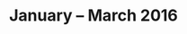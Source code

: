 ---
title:  January – March 2016
category: programme-trailers
code: <iframe width="560" height="315" src="https://www.youtube.com/embed/CTQGWFdLGd8" frameborder="0" allow="accelerometer; autoplay; encrypted-media; gyroscope; picture-in-picture" allowfullscreen></iframe>
---